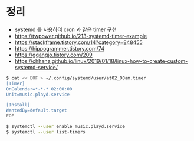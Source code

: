 # 정리
 - systemd 를 사용하여 cron 과 같은 timer 구현
 - https://twpower.github.io/213-systemd-timer-example
 - https://stackframe.tistory.com/14?category=848455
 - https://hippogrammer.tistory.com/74
 - https://ggangjo.tistory.com/209
 - https://chhanz.github.io/linux/2019/01/18/linux-how-to-create-custom-systemd-service/


```bash
$ cat << EOF > ~/.config/systemd/user/at02_00am.timer
[Timer]
OnCalendar=*-*-* 02:00:00
Unit=music.playd.service

[Install]
WantedBy=default.target
EOF

$ systemctl --user enable music.playd.service
$ systemctl --user list-timers
```
